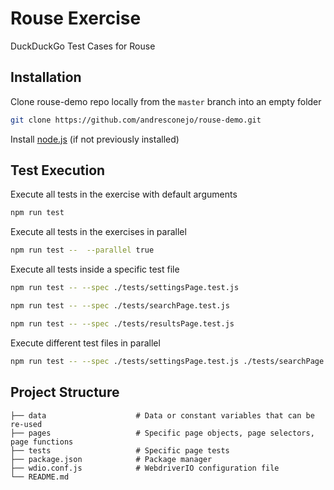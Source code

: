 # Rouse Exercise

DuckDuckGo Test Cases for Rouse

## Installation

Clone rouse-demo repo locally from the `master` branch into an empty folder

```bash 
git clone https://github.com/andresconejo/rouse-demo.git
```
Install [node.js](https://nodejs.org/en/download/) (if not previously installed)

## Test Execution

Execute all tests in the exercise with default arguments
```bash
npm run test
```

Execute all tests in the exercises in parallel
```bash
npm run test --  --parallel true
```

Execute all tests inside a specific test file
```bash
npm run test -- --spec ./tests/settingsPage.test.js
```
```bash
npm run test -- --spec ./tests/searchPage.test.js
```
```bash
npm run test -- --spec ./tests/resultsPage.test.js
```

Execute different test files in parallel
```bash
npm run test -- --spec ./tests/settingsPage.test.js ./tests/searchPage.test.js --parallel true
```

## Project Structure
    ├── data                    # Data or constant variables that can be re-used
    ├── pages                   # Specific page objects, page selectors, page functions
    ├── tests                   # Specific page tests
    ├── package.json            # Package manager
    ├── wdio.conf.js            # WebdriverIO configuration file
    └── README.md